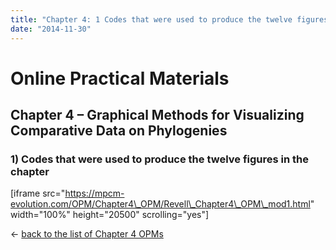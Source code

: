 ```yaml
---
title: "Chapter 4: 1 Codes that were used to produce the twelve figures in the chapter"
date: "2014-11-30"
---
```


# **Online Practical Materials**

## Chapter 4 – Graphical Methods for Visualizing Comparative Data on Phylogenies

### 1) Codes that were used to produce the twelve figures in the chapter

\[iframe src="https://mpcm-evolution.com/OPM/Chapter4\_OPM/Revell\_Chapter4\_OPM\_mod1.html" width="100%" height="20500" scrolling="yes"\]

← [back to the list of Chapter 4 OPMs](http://www.mpcm-evolution.com/practice/online-practical-material-chapter-4 "Chapter 4 – Graphical Methods for Visualizing Comparative Data on Phylogenies")
